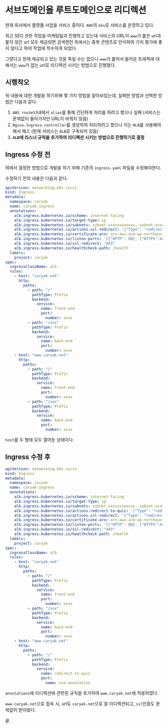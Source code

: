 # 서브도메인을 루트도메인으로 리디렉션

현재 회사에서 플랫폼 사업을 서비스 중이다. `AWS`의 `eks`로 서비스를 운영하고 있다.

최근 SEO 관련 작업을 마케팅팀과 진행하고 있는데 서비스의 URL이 `www`가 붙은 url과 붙지 않은 url 모두 제공되면 검색엔진 측에서는 중복 콘텐츠로 인식하여 가치 평가에 좋지 않다고 하여 작업에 착수하게 되었다.

그렇다고 현재 제공되고 있는 것을 죽일 수는 없으니 `www`가 붙어서 들어온 트래픽에 대해서는 `www`가 없는 url로 리디렉션 시키는 방법으로 진행했다.

## 시행착오

위 내용에 대한 개발을 하기위해 몇 가지 방법을 알아보았는데, 실패한 방법과 선택한 방법은 다음과 같다.

1. `AWS route53`내에서 `alias`를 통해 간단하게 처리를 하려고 했으나 실패 (서비스는 문제없이 돌아가지만 URL이 바뀌지 않음)
2. `Nginx-Ingress-controller`를 생성하여 처리하려고 했으나 이는 `NLB`를 사용해야해서 패스 (현재 서비스는 `ALB`로 구축되어 있음)
3. **`ALB`에 리스너 규칙을 추가하여 리디렉션 시키는 방법으로 진행하기로 결정**

## Ingress 수정 전

위에서 결정한 방법으로 개발을 하기 위해 기존의 `ingress.yaml` 파일을 수정해야한다.

수정하기 전의 내용은 다음과 같다.

```yaml {20,37} filename="ingress.yaml"
apiVersion: networking.k8s.io/v1
kind: Ingress
metadata:
  namespace: caryak
  name: caryak-ingress
  annotations:
    alb.ingress.kubernetes.io/scheme: internet-facing
    alb.ingress.kubernetes.io/target-type: ip
    alb.ingress.kubernetes.io/subnets: subnet-xxxxxxxxxxxx, subnet-xxxxxxxxxxxx
    alb.ingress.kubernetes.io/actions.ssl-redirect: '{"Type": "redirect", "RedirectConfig": { "Protocol": "HTTPS", "Port": "443", "StatusCode": "HTTP_301"}}'
    alb.ingress.kubernetes.io/certificate-arn: arn:aws:acm:ap-northeast-2:xxxxxxxxxxxx:certificate/xxxxxx-xxxx-xxxx-xxxx-xxxxxxxxxx
    alb.ingress.kubernetes.io/listen-ports: '[{"HTTP": 80}, {"HTTPS":443}]'
    alb.ingress.kubernetes.io/ssl-redirect: "443"
    alb.ingress.kubernetes.io/healthcheck-path: /health
  labels:
    project: caryak
spec:
  ingressClassName: alb
  rules:
    - host: "caryak.net"
      http:
        paths:
          - path: "/"
            pathType: Prefix
            backend:
              service:
                name: front-end
                port:
                  number: xxxx
          - path: "/xxx"
            pathType: Prefix
            backend:
              service:
                name: back-end
                port:
                  number: xxxx
    - host: "www.caryak.net"
      http:
        paths:
          - path: "/"
            pathType: Prefix
            backend:
              service:
                name: front-end
                port:
                  number: xxxx
          - path: "/xxx"
            pathType: Prefix
            backend:
              service:
                name: back-end
                port:
                  number: xxxx
```

`host`를 두 형태 모두 열어둔 상태이다.

## Ingress 수정 후

```yaml {10,38-47} filename="ingress.yaml"
apiVersion: networking.k8s.io/v1
kind: Ingress
metadata:
  namespace: caryak
  name: caryak-ingress
  annotations:
    alb.ingress.kubernetes.io/scheme: internet-facing
    alb.ingress.kubernetes.io/target-type: ip
    alb.ingress.kubernetes.io/subnets: subnet-xxxxxxxxxxxx, subnet-xxxxxxxxxxxx
    alb.ingress.kubernetes.io/actions.redirect-to-quiz: '{"Type": "redirect", "RedirectConfig": {"Host":"caryak.net", "Path":"/#{path}", "Port":"443", "Protocol":"HTTPS", "Query":"#{query}", "StatusCode":"HTTP_301"}}'
    alb.ingress.kubernetes.io/actions.ssl-redirect: '{"Type": "redirect", "RedirectConfig": { "Protocol": "HTTPS", "Port": "443", "StatusCode": "HTTP_301"}}'
    alb.ingress.kubernetes.io/certificate-arn: arn:aws:acm:ap-northeast-2:xxxxxxxxxxxx:certificate/xxxxxx-xxxx-xxxx-xxxx-xxxxxxxxxx
    alb.ingress.kubernetes.io/listen-ports: '[{"HTTP": 80}, {"HTTPS":443}]'
    alb.ingress.kubernetes.io/ssl-redirect: "443"
    alb.ingress.kubernetes.io/healthcheck-path: /health
  labels:
    project: caryak
spec:
  ingressClassName: alb
  rules:
    - host: "caryak.net"
      http:
        paths:
          - path: "/"
            pathType: Prefix
            backend:
              service:
                name: front-end
                port:
                  number: xxxx
          - path: "/xxx"
            pathType: Prefix
            backend:
              service:
                name: back-end
                port:
                  number: xxxx
    - host: "www.caryak.net"
      http:
        paths:
          - path: "/"
            pathType: Prefix
            backend:
              service:
                name: redirect-to-quiz
                port:
                  name: use-annotation
```

`annotations`에 리디렉션에 관련된 규칙을 추가하여 `www.caryak.net`에 적용하였다.

`www.caryak.net`으로 접속 시, url도 `caryak.net`으로 잘 리디렉션되고, `ssl`인증도 문제없이 받아왔다.

끝.
